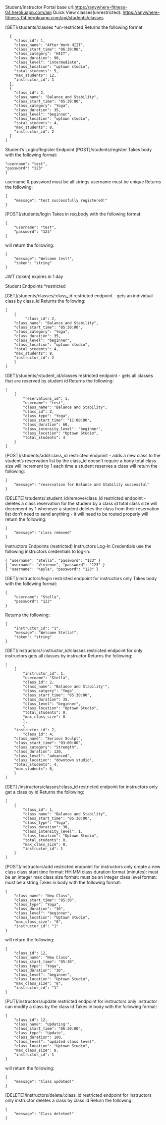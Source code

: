 Student/Instructor Portal base url:https://anywhere-fitness-04.herokuapp.com/api
Quick View classes(unrestricted): https://anywhere-fitness-04.herokuapp.com/api/students/classes

[GET]/students/classes *un-restricted
Returns the following format:

```[
  {
    "class_id": 1,
    "class_name": "After Work HIIT",
    "class_start_time": "06:30:00",
    "class_category": "HIIT",
    "class_duration": 90,
    "class_level": "intermediate",
    "class_location": "uptown studio",
    "total_students": 5,
    "max_students": 12,
    "instructor_id": 1
  },
  {
    "class_id": 2,
    "class_name": "Balance and Stability",
    "class_start_time": "05:30:00",
    "class_category": "Yoga",
    "class_duration": 35,
    "class_level": "beginner",
    "class_location": "uptown studio",
    "total_students": 4,
    "max_students": 8,
    "instructor_id": 2
  } 
]
```

Student’s Login/Register Endpoint
[POST]/students/register
Takes body with the following format:

```{
"username": "test",
"password": "123"
}
```
username & password must be all strings
username must be unique
Returns the following:
```
{
	"message": "test successfully registered!"
}
```
[POST]/students/login
Takes in req.body with the following format:

```
{ 
	"username": "test", 
	"password": "123"
}
```
will return the following:
```
{
	"message": "Welcome test!",
	"token": "string"
}
```
JWT (token) expires in 1 day

Student Endpoints *restricted

[GET]/students/classes/:class_id
restricted endpoint - gets an individual class by class_id
Returns the following:

```
[
	{
		 "class_id": 2,
    "class_name": "Balance and Stability",
    "class_start_time": "05:30:00",
    "class_category": "Yoga",
    "class_duration": 35,
    "class_level": "beginner",
    "class_location": "uptown studio",
    "total_students": 4,
    "max_students": 8,
    "instructor_id": 2
	}
]
```
[GET]/students/:student_id/classes
restricted endpoint - gets all classes that are reserved by student id
Returns the following:
```
[
	{
		"reservations_id": 1,
		"username": "test",
		"class_name": "Balance and Stability",
		"class_id": 2,
		"class_type": "Yoga",
		"class_start_time": "11:00:00",
		"class_duration": 60,
		"class_intensity_level": "beginner",
		"class_location": "Uptown Studio",
		"total_students": 4
	}
]
```

[POST]/students/add/:class_id
restricted endpoint - adds a new class to the student’s reservation list by the class_id
doesn't require a body
total class size will increment by 1 each time a student reserves a class
will return the following:
```
{
    "message": "reservation for Balance and Stability successful"
}
```
[DELETE]/students/:student_id/remove/class_id
restricted endpoint - deletes a class reservation for the studenr by a class id
total class size will decrement by 1 whenever a student deletes the class from their reservation list
don’t need to send anything - it will need to be routed properly
will return the following:
```
{
	"message": "class removed"
}
```
Instructors Endpoints (restricted)
Instructors Log-In Credentials
use the following instructors credentials to log-in:
```
{ "username": "Stella", "password": "123" }
{ "username": "Vivienne", "password": "123" }
{ "username": "Kayla", "password": "123" }
```
[GET]/instructors/login
restricted endpoint for instructors only
Takes body with the following format:
```
{ 
	"username": "Stella", 
	"password": "123" 
}
```
Returns the following:
```
{
    "instructor_id": "1",
    "message": "Welcome Stella!",
    "token": "string"
}
```
[GET]/instructors/:instructor_id/classes
restricted endpoint for only instructors
gets all classes by instructor
Returns the following:
```
[
	{
		"instructor_id": 1,
		"username": "Stella",
		"class_id": 2,
		"class_name": "Balance and Stability'",
		"class_catgory": "Yoga",
		"class_start_time": "05:30:00",
		"class_duration": 35,
		"class_level": "beginner",
		"class_location": "Uptown Studio",
		"total_students": 0,
		"max_class_size": 8
		},
		{
    "instructor_id": 2,
		"class_id": 4,
    "class_name": "Serious Sculpt",
    "class_start_time": "03:00:00",
    "class_category": "Strength",
    "class_duration": 120,
    "class_level": "advanced",
    "class_location": "downtown studio",
    "total_students": 4,
    "max_students": 8,
	}
]
```
[GET] /instructors/classes/:class_id
restricted endpoint for instructors only
get a class by id
Returns the following:
```
[
	{
		"class_id": 1,
		"class_name": "Balance and Stability",
		"class_start_time": "05:30:00",
		"class_type": "Yoga",
		"class_duration": 30,
		"class_intensity_level": 1,
		"class_location": "Uptown Studio",
		"total_students": 0,
		"max_class_size": 8,
		"instructor_id": 1
	}
]
```
[POST]/instructors/add
restricted endpoint for instructors only
create a new class
class start time format: HH:MM
class duration format (minutes): must be an integer
max class size format: must be an integer
class level format: must be a string
Takes in body with the following format:
```
{
	"class_name": "New Class",
	"class_start_time": "05:30",
	"class_type": "Yoga",
	"class_duration": "30",
	"class_level": "beginner",
	"class_location": "Uptown Studio",
	"max_class_size": "8",
	"instructor_id": "1"
}
```
will return the following:
```
{
	"class_id": 12,
	"class_name": "New Class",
	"class_start_time": "05:30",
	"class_type": "Yoga",
	"class_duration": "30",
	"class_level": "beginner",
	"class_location": "Uptown Studio",
	"max_class_size": "8",
	"instructor_id": "1"
}
```
[PUT]/instructors/update
restricted endpoint for instructors only
instructor can modify a class by the class id
Takes in body with the following format:
```
{
    "class_id": 12,
    "class_name": "Updating'",
    "class_start_time": "06:30:00",
    "class_type": "Update",
    "class_duration": 180,
    "class_level": "updated class level",
    "class_location": "Uptown Studio",
    "max_class_size": 8,
    "instructor_id": 1
}
```
will return the following:
```
{
	"message": "Class updated!"
}
```
[DELETE]/instructors/delete/:class_id
restricted endpoint for instructors only
instructor deletes a class by class id
Return the following:
```
{
	"message": "Class deleted!"
}
```
